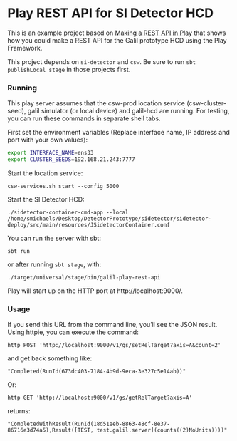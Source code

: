 # Play REST API for SI Detector HCD

This is an example project based on [Making a REST API in Play](http://developer.lightbend.com/guides/play-rest-api/index.html) 
that shows how you could make a REST API for the Galil prototype HCD using the Play Framework.

This project depends on `si-detector` and `csw`. Be sure to run `sbt publishLocal stage` in those projects first.

### Running

This play server assumes that the csw-prod location service (csw-cluster-seed), 
galil simulator (or local device) and galil-hcd are running.
For testing, you can run these commands in separate shell tabs.

First set the environment variables (Replace interface name, IP address and port with your own values):

```bash
export INTERFACE_NAME=ens33
export CLUSTER_SEEDS=192.168.21.243:7777
```

Start the location service: 

```
csw-services.sh start --config 5000
```


Start the SI Detector HCD:

```
./sidetector-container-cmd-app --local /home/smichaels/Desktop/DetectorPrototype/sidetector/sidetector-deploy/src/main/resources/JSidetectorContainer.conf

```

You can run the server with sbt:

    sbt run

or after running `sbt stage`, with:

    ./target/universal/stage/bin/galil-play-rest-api

Play will start up on the HTTP port at http://localhost:9000/.   

### Usage

If you send this URL from the command line, you’ll see the JSON result. 
Using httpie, you can execute the command:

```
http POST 'http://localhost:9000/v1/gs/setRelTarget?axis=A&count=2'
```

and get back something like:

```
"Completed(RunId(673dc403-7184-4b9d-9eca-3e327c5e14ab))"
```

Or:

```
http GET 'http://localhost:9000/v1/gs/getRelTarget?axis=A'
```

returns:

```
"CompletedWithResult(RunId(18d51eeb-8863-48cf-8e37-86716e3d74a5),Result([TEST, test.galil.server](counts((2)NoUnits))))"
```


